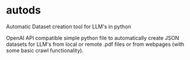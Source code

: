 # autods
Automatic Dataset creation tool for LLM's in python

OpenAI API compatible simple python file to automatically create JSON datasets for LLM's from local or remote .pdf files or from webpages (with some basic crawl functionality).
